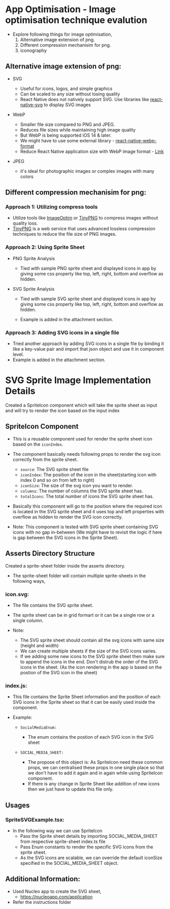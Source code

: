 # App Optimisation - Image optimisation technique evalution

- Explore following things for image optimisation,
    1. Alternative image extension of png.
    2. Different compression mechanisim for png.
    3. iconography

## Alternative image extension of png:
- SVG
    - Useful for icons, logos, and simple graphics
    - Can be scaled to any size without losing quality
    - React Native does not natively support SVG. Use libraries like [react-native-svg](https://github.com/software-mansion/react-native-svg) to display SVG images

- WebP
    - Smaller file size compared to PNG and JPEG.
    - Reduces file sizes while maintaining high image quality
    - But WebP is being supported iOS 14 & later.
    - We might have to use some external library - [react-native-webp-format](https://www.npmjs.com/package/react-native-webp-format)
    - Reduce React Native application size with WebP image format - [Link](https://aleksefo.medium.com/reduce-react-native-application-size-with-webp-image-format-41bdd767a7ac)

- JPEG
    - it's ideal for photographic images or complex images with many colors

## Different compression mechanisim for png:

### Approach 1: Utilizing compress tools
- Utilize tools like [ImageOptim](https://imageoptim.com/mac) or [TinyPNG](https://tinypng.com/) to compress images without quality loss.
- [TinyPNG](https://tinypng.com/) is a web service that uses advanced lossless compression techniques to reduce the file size of PNG images.

### Approach 2: Using Sprite Sheet

- PNG Sprite Analysis
    - Tied with sample PNG sprite sheet and displayed icons in app by giving some css property like top, left, right, bottom and overflow as hidden.

- SVG Sprite Analysis
    - Tied with sample SVG sprite sheet and displayed icons in app by giving some css property like top, left, right, bottom and overflow as hidden.

    - Example is added in the attachment section.

### Approach 3: Adding SVG icons in a single file
- Tried another approach by adding SVG icons in a single file by binding it like a key-value pair and import that json object and use it in component level.
- Example is added in the attachment section.

# SVG Sprite Image Implementation Details

Created a SpriteIcon component which will take the sprite sheet as input and will try to render the icon based on the input index

## SpriteIcon Component

- This is a reusable component used for render the sprite sheet icon based on the `iconIndex`.
- The component basically needs following props to render the svg icon correctly from the sprite sheet.
    - `source`: The SVG sprite sheet file
    - `iconIndex`: The position of the icon in the sheet(starting icon with index 0 and so on from left to right)
    - `iconSize`: The size of the svg icon you want to render.
    - `columns`: The number of columns the SVG sprite sheet has.
    - `totalIcons`: The total number of icons the SVG sprite sheet has.
- Basically this component will go to the position where the required icon is located in the SVG sprite sheet and it uses top and left properties with overflow as hidden to render the SVG icon correctly.

- Note: This component is tested with SVG sprite sheet containing SVG icons with no gap in-between (We might have to revisit the logic if here is gap between the SVG icons in the Sprite Sheet).

## Asserts Directory Structure

Created a sprite-sheet folder inside the asserts directory.

- The sprite-sheet folder will contain multiple sprite-sheets in the following ways,

### icon.svg: 
- The file contains the SVG sprite sheet.
- The sprite sheet can be in grid formart or it can be a single row or a single column.

- Note: 
    - The SVG sprite sheet should contain all the svg icons with same size (height and width)
    - We can create multiple sheets if the size of the SVG icons varies.
    - If we adding some new icons to the SVG sprite sheet then make sure to append the icons in the end. Don't distrub the order of the SVG icons in the sheet. (As the icon rendering in the app is based on the postion of the SVG icon in the sheet)

### index.js:
- This file contains the Sprite Sheet information and the position of each SVG icons in the Sprite sheet so that it can be easily used inside the component.

- Example:
    - `SocialMediaEnum:`
        - The enum contains the postion of each SVG icon in the SVG sheet

    - `SOCIAL_MEDIA_SHEET:`
        - The propose of this object is: As SpriteIcon need these common props, we can centralised these props in one single place so that we don't have to add it again and in again while using SpriteIcon component.
        - If there is any change in Sprite Sheet like addition of new icons then we just have to update this file only. 

## Usages

### SpriteSVGExample.tsx:
- In the following way we can use SpriteIcon
    - Pass the Sprite sheet details by importing SOCIAL_MEDIA_SHEET from respective sprite-sheet index.ts file
    - Pass Enum constants to render the specific SVG icons from the sprite sheet.
    - As the SVG icons are scalable, we can override the default iconSize specified in the SOCIAL_MEDIA_SHEET object.

## Additional Information:

- Used Nucleo app to create the SVG sheet,
    - https://nucleoapp.com/application
- Refer the instructions folder